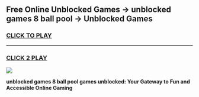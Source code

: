 
## Free Online Unblocked Games → unblocked games 8 ball pool → Unblocked Games
<h3>
<a href="https://premium.freeplayer.one?title=unblocked_games_8_ball_pool&ref=21F">CLICK TO PLAY</a></h3>
<hr>

<h3>
<a href="https://premium.freeplayer.one?title=unblocked_games_8_ball_pool&ref=21F">CLICK 2 PLAY</a>
  
</h3>

<a href="https://premium.freeplayer.one?title=unblocked_games_8_ball_pool&ref=21F/"><img src="https://clearcache.store/games.png"></a>


**unblocked games 8 ball pool games unblocked: Your Gateway to Fun and Accessible Online Gaming**
